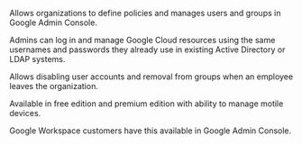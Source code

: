 
Allows organizations to define policies and manages users and groups in Google Admin Console.

Admins can log in and manage Google Cloud resources using the same usernames and passwords they already use in existing Active Directory or LDAP systems.

Allows disabling user accounts and removal from groups when an employee leaves the organization.

Available in free edition and premium edition with ability to manage motile devices.

Google Workspace customers have this available in Google Admin Console.